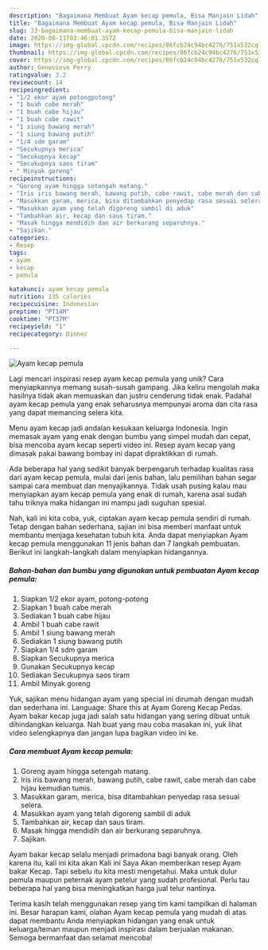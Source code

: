 ```yaml
---
description: "Bagaimana Membuat Ayam kecap pemula, Bisa Manjain Lidah"
title: "Bagaimana Membuat Ayam kecap pemula, Bisa Manjain Lidah"
slug: 33-bagaimana-membuat-ayam-kecap-pemula-bisa-manjain-lidah
date: 2020-08-11T03:46:01.357Z
image: https://img-global.cpcdn.com/recipes/86fcb24c94bc4276/751x532cq70/ayam-kecap-pemula-foto-resep-utama.jpg
thumbnail: https://img-global.cpcdn.com/recipes/86fcb24c94bc4276/751x532cq70/ayam-kecap-pemula-foto-resep-utama.jpg
cover: https://img-global.cpcdn.com/recipes/86fcb24c94bc4276/751x532cq70/ayam-kecap-pemula-foto-resep-utama.jpg
author: Genevieve Perry
ratingvalue: 3.2
reviewcount: 14
recipeingredient:
- "1/2 ekor ayam potongpotong"
- "1 buah cabe merah"
- "1 buah cabe hijau"
- "1 buah cabe rawit"
- "1 siung bawang merah"
- "1 siung bawang putih"
- "1/4 sdm garam"
- "Secukupnya merica"
- "Secukupnya kecap"
- "Secukupnya saos tiram"
- " Minyak goreng"
recipeinstructions:
- "Goreng ayam hingga setengah matang."
- "Iris iris bawang merah, bawang putih, cabe rawit, cabe merah dan cabe hijau kemudian tumis."
- "Masukkan garam, merica, bisa ditambahkan penyedap rasa sesuai selera."
- "Masukkan ayam yang telah digoreng sambil di aduk"
- "Tambahkan air, kecap dan saus tiram."
- "Masak hingga mendidih dan air berkurang separuhnya."
- "Sajikan."
categories:
- Resep
tags:
- ayam
- kecap
- pemula

katakunci: ayam kecap pemula 
nutrition: 135 calories
recipecuisine: Indonesian
preptime: "PT14M"
cooktime: "PT37M"
recipeyield: "1"
recipecategory: Dinner

---
```



![Ayam kecap pemula](https://img-global.cpcdn.com/recipes/86fcb24c94bc4276/751x532cq70/ayam-kecap-pemula-foto-resep-utama.jpg)

Lagi mencari inspirasi resep ayam kecap pemula yang unik? Cara menyiapkannya memang susah-susah gampang. Jika keliru mengolah maka hasilnya tidak akan memuaskan dan justru cenderung tidak enak. Padahal ayam kecap pemula yang enak seharusnya mempunyai aroma dan cita rasa yang dapat memancing selera kita.

Menu ayam kecap jadi andalan kesukaan keluarga Indonesia. Ingin memasak ayam yang enak dengan bumbu yang simpel mudah dan cepat, bisa mencoba ayam kecap seperti video ini. Resep ayam kecap yang dimasak pakai bawang bombay ini dapat dipraktikkan di rumah.

Ada beberapa hal yang sedikit banyak berpengaruh terhadap kualitas rasa dari ayam kecap pemula, mulai dari jenis bahan, lalu pemilihan bahan segar sampai cara membuat dan menyajikannya. Tidak usah pusing kalau mau menyiapkan ayam kecap pemula yang enak di rumah, karena asal sudah tahu triknya maka hidangan ini mampu jadi suguhan spesial.


Nah, kali ini kita coba, yuk, ciptakan ayam kecap pemula sendiri di rumah. Tetap dengan bahan sederhana, sajian ini bisa memberi manfaat untuk membantu menjaga kesehatan tubuh kita. Anda dapat menyiapkan Ayam kecap pemula menggunakan 11 jenis bahan dan 7 langkah pembuatan. Berikut ini langkah-langkah dalam menyiapkan hidangannya.

<!--inarticleads1-->

##### Bahan-bahan dan bumbu yang digunakan untuk pembuatan Ayam kecap pemula:

1. Siapkan 1/2 ekor ayam, potong-potong
1. Siapkan 1 buah cabe merah
1. Sediakan 1 buah cabe hijau
1. Ambil 1 buah cabe rawit
1. Ambil 1 siung bawang merah
1. Sediakan 1 siung bawang putih
1. Siapkan 1/4 sdm garam
1. Siapkan Secukupnya merica
1. Gunakan Secukupnya kecap
1. Sediakan Secukupnya saos tiram
1. Ambil  Minyak goreng


Yuk, sajikan menu hidangan ayam yang special ini dirumah dengan mudah dan sederhana ini. Language: Share this at Ayam Goreng Kecap Pedas. Ayam bakar kecap juga jadi salah satu hidangan yang sering dibuat untuk dihindangkan keluarga. Nah buat yang mau coba masakan ini, yuk lihat video selengkapnya dan jangan lupa bagikan video ini ke. 

<!--inarticleads2-->

##### Cara membuat Ayam kecap pemula:

1. Goreng ayam hingga setengah matang.
1. Iris iris bawang merah, bawang putih, cabe rawit, cabe merah dan cabe hijau kemudian tumis.
1. Masukkan garam, merica, bisa ditambahkan penyedap rasa sesuai selera.
1. Masukkan ayam yang telah digoreng sambil di aduk
1. Tambahkan air, kecap dan saus tiram.
1. Masak hingga mendidih dan air berkurang separuhnya.
1. Sajikan.


Ayam bakar kecap selalu menjadi primadona bagi banyak orang. Oleh karena itu, kali ini kita akan Kali ini Saya Akan memberikan resep Ayam bakar Kecap. Tapi sebelu itu kita mesti mengetahui. Maka untuk dulur pemula maupun peternak ayam petelur yang sudah profesional. Perlu tau beberapa hal yang bisa meningkatkan harga jual telur nantinya. 

Terima kasih telah menggunakan resep yang tim kami tampilkan di halaman ini. Besar harapan kami, olahan Ayam kecap pemula yang mudah di atas dapat membantu Anda menyiapkan hidangan yang enak untuk keluarga/teman maupun menjadi inspirasi dalam berjualan makanan. Semoga bermanfaat dan selamat mencoba!
